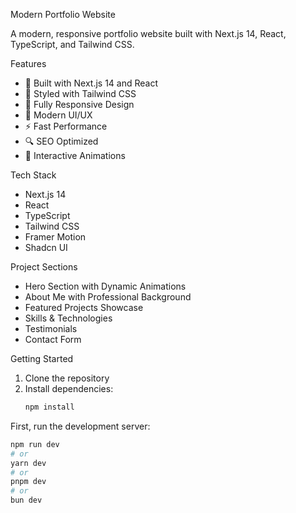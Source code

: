 Modern Portfolio Website

A modern, responsive portfolio website built with Next.js 14, React, TypeScript, and Tailwind CSS.

Features

- 🚀 Built with Next.js 14 and React
- 💎 Styled with Tailwind CSS
- 📱 Fully Responsive Design
- 🎨 Modern UI/UX
- ⚡ Fast Performance
- 🔍 SEO Optimized
- 🌟 Interactive Animations

Tech Stack

- Next.js 14
- React
- TypeScript
- Tailwind CSS
- Framer Motion
- Shadcn UI

Project Sections

- Hero Section with Dynamic Animations
- About Me with Professional Background
- Featured Projects Showcase
- Skills & Technologies
- Testimonials
- Contact Form

Getting Started

1. Clone the repository
2. Install dependencies:
   ```bash
   npm install
   ```

First, run the development server:

```bash
npm run dev
# or
yarn dev
# or
pnpm dev
# or
bun dev
```
